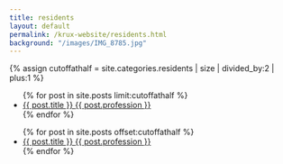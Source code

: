 ```yaml
---
title: residents
layout: default
permalink: /krux-website/residents.html
background: "/images/IMG_8785.jpg"
---
```

{% assign cutoffathalf = site.categories.residents | size | divided_by:2 | plus:1 %}	
<div class="row">	
	<div class="col-lg-6 col-md-12">
		<ul>				
			{% for post in site.posts limit:cutoffathalf %}
				<li>
					<a href="{{post.url}}">{{ post.title }} <span class="list-subtitle">{{ post.profession }}</span></a>
				</li>
			{% endfor %}
		</ul>
	</div>
	<div class="col-lg-6 col-md-12">	
		<ul>
			{% for post in site.posts offset:cutoffathalf %}
				<li>
					<a href="{{post.url}}">{{ post.title }} <span class="list-subtitle">{{ post.profession }}</span></a>
				</li>
			{% endfor %}
		</ul>
	</div>
</div>